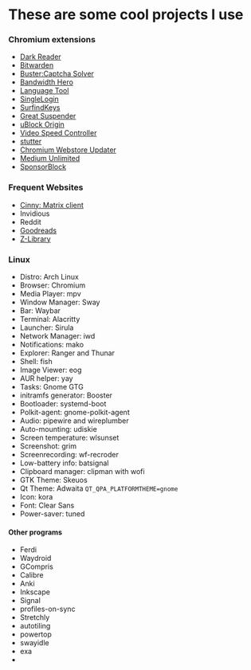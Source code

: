 # These are some cool projects I use

### Chromium extensions
* [Dark Reader](https://github.com/darkreader/darkreader)
* [Bitwarden](https://chrome.google.com/webstore/detail/bitwarden-free-password-m/nngceckbapebfimnlniiiahkandclblb?hl=en)
* [Buster:Captcha Solver](https://github.com/dessant/buster)
* [Bandwidth Hero](https://github.com/ayastreb/bandwidth-hero)
* [Language Tool](https://languagetool.org/premium)
* [SingleLogin](https://chrome.google.com/webstore/detail/simpleloginreceive-send-e/dphilobhebphkdjbpfohgikllaljmgbn)
* [SurfindKeys](https://github.com/brookhong/Surfingkeys)
* [Great Suspender](https://github.com/greatsuspender/thegreatsuspender)
* [uBlock Origin](https://github.com/gorhill/uBlock/)
* [Video Speed Controller](https://github.com/igrigorik/videospeed)
* [stutter](https://github.com/jamestomasino/stutter#installation)
* [Chromium Webstore Updater](https://github.com/NeverDecaf/chromium-web-store)
* [Medium Unlimited](https://github.com/manojVivek/medium-unlimited)
* [SponsorBlock](https://github.com/ajayyy/SponsorBlock)

### Frequent Websites
* [Cinny: Matrix client](https://cinny.in)
* Invidious
* Reddit
* [Goodreads](https://goodreads.com)
* [Z-Library](https://z-lib.org/)

### Linux 
* Distro: Arch Linux
* Browser: Chromium
* Media Player: mpv
* Window Manager: Sway
* Bar: Waybar
* Terminal: Alacritty
* Launcher: Sirula
* Network Manager: iwd
* Notifications: mako
* Explorer: Ranger and Thunar
* Shell: fish
* Image Viewer: eog
* AUR helper: yay
* Tasks: Gnome GTG
* initramfs generator: Booster
* Bootloader: systemd-boot
* Polkit-agent: gnome-polkit-agent
* Audio: pipewire and wireplumber
* Auto-mounting: udiskie
* Screen temperature: wlsunset
* Screenshot: grim
* Screenrecording: wf-recroder
* Low-battery info: batsignal
* Clipboard manager: clipman with wofi
* GTK Theme: Skeuos
* Qt Theme: Adwaita `QT_QPA_PLATFORMTHEME=gnome`
* Icon: kora
* Font: Clear Sans
* Power-saver: tuned

#### Other programs

* Ferdi
* Waydroid
* GCompris
* Calibre
* Anki
* Inkscape
* Signal
* profiles-on-sync
* Stretchly
* autotiling
* powertop
* swayidle
* exa
*
